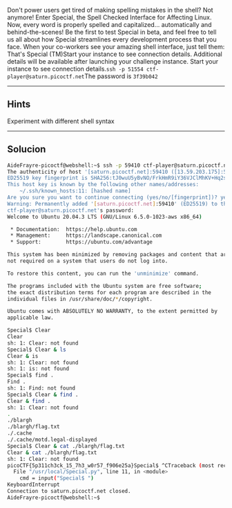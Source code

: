 Don't power users get tired of making spelling mistakes in the shell? Not anymore! Enter Special, the Spell Checked Interface for Affecting Linux. Now, every word is properly spelled and capitalized... automatically and behind-the-scenes! Be the first to test Special in beta, and feel free to tell us all about how Special streamlines every development process that you face. When your co-workers see your amazing shell interface, just tell them: That's Special (TM)Start your instance to see connection details.
Additional details will be available after launching your challenge instance.
Start your instance to see connection details.`ssh -p 51554 ctf-player@saturn.picoctf.net`The password is `3f39b042`
____________________
## Hints

Experiment with different shell syntax
__________________________
## Solucion

``` bash
AideFrayre-picoctf@webshell:~$ ssh -p 59410 ctf-player@saturn.picoctf.net
The authenticity of host '[saturn.picoctf.net]:59410 ([13.59.203.175]:59410)' can't be established.
ED25519 key fingerprint is SHA256:tJ0wuU5yBvNO/FrkHmR9iY36VJClMhKV+Hq2sxqKFmg.
This host key is known by the following other names/addresses:
    ~/.ssh/known_hosts:11: [hashed name]
Are you sure you want to continue connecting (yes/no/[fingerprint])? yes
Warning: Permanently added '[saturn.picoctf.net]:59410' (ED25519) to the list of known hosts.
ctf-player@saturn.picoctf.net's password: 
Welcome to Ubuntu 20.04.3 LTS (GNU/Linux 6.5.0-1023-aws x86_64)

 * Documentation:  https://help.ubuntu.com
 * Management:     https://landscape.canonical.com
 * Support:        https://ubuntu.com/advantage

This system has been minimized by removing packages and content that are
not required on a system that users do not log into.

To restore this content, you can run the 'unminimize' command.

The programs included with the Ubuntu system are free software;
the exact distribution terms for each program are described in the
individual files in /usr/share/doc/*/copyright.

Ubuntu comes with ABSOLUTELY NO WARRANTY, to the extent permitted by
applicable law.

Special$ Clear
Clear 
sh: 1: Clear: not found
Special$ Clear & ls
Clear & is 
sh: 1: Clear: not found
sh: 1: is: not found
Special$ find .
Find . 
sh: 1: Find: not found
Special$ Clear & find .
Clear & find . 
sh: 1: Clear: not found
.
./blargh
./blargh/flag.txt
./.cache
./.cache/motd.legal-displayed
Special$ Clear & cat ./blargh/flag.txt
Clear & cat ./blargh/flag.txt 
sh: 1: Clear: not found
picoCTF{5p311ch3ck_15_7h3_w0r57_f906e25a}Special$ ^CTraceback (most recent call last):
  File "/usr/local/Special.py", line 11, in <module>
    cmd = input("Special$ ")
KeyboardInterrupt
Connection to saturn.picoctf.net closed.
AideFrayre-picoctf@webshell:~$ 
```
